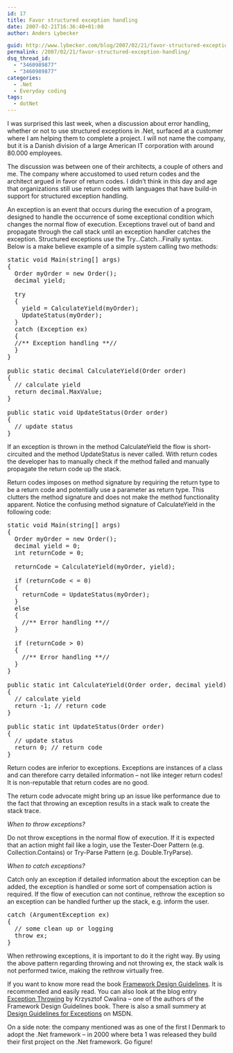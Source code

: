 ```yaml
---
id: 17
title: Favor structured exception handling
date: 2007-02-21T16:36:40+01:00
author: Anders Lybecker

guid: http://www.lybecker.com/blog/2007/02/21/favor-structured-exception-handling/
permalink: /2007/02/21/favor-structured-exception-handling/
dsq_thread_id:
  - "3460989877"
  - "3460989877"
categories:
  - .Net
  - Everyday coding
tags:
  - dotNet
---
```

I was surprised this last week, when a discussion about error handling, whether or not to use structured exceptions in .Net, surfaced at a customer where I am helping them to complete a project. I will not name the company, but it is a Danish division of a large American IT corporation with around 80.000 employees.

The discussion was between one of their architects, a couple of others and me. The company where accustomed to used return codes and the architect argued in favor of return codes. I didn’t think in this day and age that organizations still use return codes with languages that have build-in support for structured exception handling.

An exception is an event that occurs during the execution of a program, designed to handle the occurrence of some exceptional condition which changes the normal flow of execution. Exceptions travel out of band and propagate through the call stack until an exception handler catches the exception. Structured exceptions use the Try&#8230;Catch&#8230;Finally syntax.  
Below is a make believe example of a simple system calling two methods:

<pre class="brush: csharp; title: ; notranslate" title="">static void Main(string[] args)
{
  Order myOrder = new Order();
  decimal yield;

  try
  {
    yield = CalculateYield(myOrder);
    UpdateStatus(myOrder);
  }
  catch (Exception ex)
  {
  //** Exception handling **//
  }
}

public static decimal CalculateYield(Order order)
{
  // calculate yield
  return decimal.MaxValue;
}
 
public static void UpdateStatus(Order order)
{
  // update status
}
</pre>

If an exception is thrown in the method CalculateYield the flow is short-circuited and the method UpdateStatus is never called. With return codes the developer has to manually check if the method failed and manually propagate the return code up the stack.

Return codes imposes on method signature by requiring the return type to be a return code and potentially use a parameter as return type. This clutters the method signature and does not make the method functionality apparent. Notice the confusing method signature of CalculateYield in the following code:

<pre class="brush: csharp; title: ; notranslate" title="">static void Main(string[] args)
{
  Order myOrder = new Order();
  decimal yield = 0;
  int returnCode = 0;

  returnCode = CalculateYield(myOrder, yield);

  if (returnCode &lt; = 0)
  {
    returnCode = UpdateStatus(myOrder);
  }
  else
  {
    //** Error handling **//
  }

  if (returnCode &gt; 0)
  {
    //** Error handling **//
  }
}

public static int CalculateYield(Order order, decimal yield)
{
  // calculate yield
  return -1; // return code
}

public static int UpdateStatus(Order order)
{
  // update status
  return 0; // return code
}
</pre>

Return codes are inferior to exceptions. Exceptions are instances of a class and can therefore carry detailed information – not like integer return codes! It is non-reputable that return codes are no good.

The return code advocate might bring up an issue like performance due to the fact that throwing an exception results in a stack walk to create the stack trace.

_When to throw exceptions?_

Do not throw exceptions in the normal flow of execution. If it is expected that an action might fail like a login, use the Tester-Doer Pattern (e.g. Collection.Contains) or Try-Parse Pattern (e.g. Double.TryParse).

_When to catch exceptions?_

Catch only an exception if detailed information about the exception can be added, the exception is handled or some sort of compensation action is required. If the flow of execution can not continue, rethrow the exception so an exception can be handled further up the stack, e.g. inform the user.

<pre class="brush: csharp; title: ; notranslate" title="">catch (ArgumentException ex)
{
  // some clean up or logging
  throw ex;
}
</pre>

When rethrowing exceptions, it is important to do it the right way. By using the above pattern regarding throwing and not throwing ex, the stack walk is not performed twice, making the rethrow virtually free.

If you want to know more read the book [Framework Design Guidelines](http://www.amazon.com/Framework-Design-Guidelines-Conventions-Development/dp/0321246756/sr=8-1/qid=1172001823/ref=pd_bbs_sr_1/105-0914697-9373229?ie=UTF8&s=books). It is recommended and easily read. You can also look at the blog entry [Exception Throwing](http://blogs.msdn.com/kcwalina/archive/2005/03/16/396787.aspx) by Krzysztof Cwalina &#8211; one of the authors of the Framework Design Guidelines book. There is also a small summery at [Design Guidelines for Exceptions](http://msdn2.microsoft.com/en-us/library/ms229014%28VS.80%29.aspx) on MSDN.

On a side note: the company mentioned was as one of the first I Denmark to adopt the .Net framework &#8211; in 2000 where beta 1 was released they build their first project on the .Net framework. Go figure!